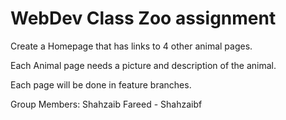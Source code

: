 # WebDev Class Zoo assignment

Create a Homepage that has links to 4 other animal pages.

Each Animal page needs a picture and description of the animal.

Each page will be done in feature branches.


Group Members:
Shahzaib Fareed - Shahzaibf
